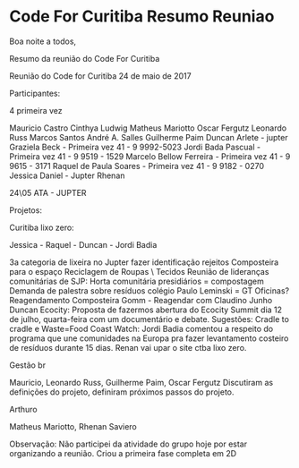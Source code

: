 ﻿# Code For Curitiba Resumo Reuniao
Boa noite a todos,

Resumo da reunião do Code For Curitiba

Reunião do Code for Curitiba
24 de maio de 2017

Participantes:

4 primeira vez

Mauricio Castro
Cinthya Ludwig
Matheus Mariotto
Oscar Fergutz
Leonardo Russ
Marcos Santos
André A. Salles
Guilherme Paim
Duncan
Arlete - jupter
Graziela Beck - Primeira vez 41 - 9 9992-5023
Jordi Bada Pascual - Primeira vez 41 - 9 9519 - 1529
Marcelo Bellow Ferreira - Primeira vez 41 - 9 9615 - 3171
Raquel de Paula Soares - Primeira vez 41 - 9 9182 - 0270
Jessica
Daniel - Jupter
Rhenan

24\05 ATA - JUPTER
 
Projetos:

Curitiba lixo zero:

Jessica - Raquel - Duncan - Jordi Badia
 
3a categoria de lixeira no Jupter
fazer identificação rejeitos
Composteira para o espaço
Reciclagem de Roupas \ Tecidos
Reunião de lideranças comunitárias de SJP: Horta comunitária presidiários = compostagem
Demanda de palestra sobre resíduos colégio Paulo Leminski = GT Oficinas?
Reagendamento Composteira Gomm - Reagendar com Claudino Junho
Duncan Ecocity: Proposta de fazermos abertura do Ecocity Summit dia 12 de julho, quarta-feira com um documentário e debate.
Sugestões: Cradle to cradle e Waste=Food
Coast Watch: Jordi Badia comentou a respeito do programa que une comunidades na Europa pra fazer levantamento costeiro de resíduos durante 15 dias. 
Renan vai upar o site ctba lixo zero. 
 
Gestão br

Mauricio, Leonardo Russ, Guilherme Paim, Oscar Fergutz
Discutiram as definições do projeto, definiram próximos passos do projeto.

Arthuro

Matheus Mariotto, Rhenan Saviero

Observação: Não participei da atividade do grupo hoje por estar organizando a reunião.
Criou a primeira fase completa em 2D
 
